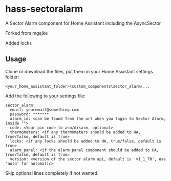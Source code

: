 # hass-sectoralarm

A Sector Alarm component for Home Assistant including the AsyncSector

Forked from mgejke

Added locks

## Usage

Clone or download the files, put them in your Home Assistant settings folder:
```
<your_home_assistant_folder>\custom_components\sector_alarm\...
```

Add the following to your settings file:
```
sector_alarm:
  email: youremail@something.com
  password: *******
  alarm_id: <can be found from the url when you login to Sector Alarm, inside "">
  code: <Your pin code to asm/disarm, optional>
  thermometers: <if any thermometers should be added to HA, true/false, default is true>
  locks: <if any locks should be added to HA, true/false, default is true>
  alarm_panel: <if the alarm panel component should be added to HA, true/false, default is true>
  version: <version of the sector alarm api, default is 'v1_1_70', use 'auto' for automatic>
```

Skip optional lines completely if not wanted.
